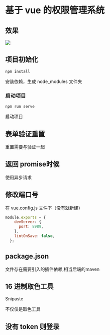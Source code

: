 # 基于 vue 的权限管理系统

## 效果

![](http://javahouse.xyz/20200131153421.png)

## 项目初始化
```
npm install
```
安装依赖，生成 node_modules 文件夹

### 启动项目
```
npm run serve
```
启动项目



## 表单验证重置

重置需要与验证一起

## 返回 promise时候

使用异步请求

## 修改端口号

在 vue.config.js 文件下（没有就新建）

```js
module.exports = {
    devServer: {
      port: 8989,
    },
    lintOnSave: false,
  };
```


## package.json

文件存在需要引入的插件依赖,相当后端的maven

## 16 进制取色工具

Snipaste

不仅仅是取色工具

## 没有 token 则登录

